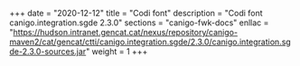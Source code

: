 +++
date        = "2020-12-12"
title       = "Codi font"
description = "Codi font canigo.integration.sgde 2.3.0"
sections    = "canigo-fwk-docs"
enllac		= "https://hudson.intranet.gencat.cat/nexus/repository/canigo-maven2/cat/gencat/ctti/canigo.integration.sgde/2.3.0/canigo.integration.sgde-2.3.0-sources.jar"
weight		= 1
+++
